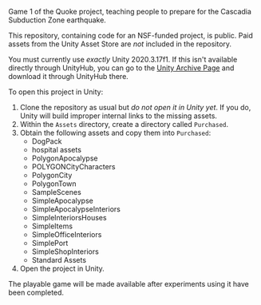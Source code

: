 Game 1 of the Quoke project, teaching people to prepare for the Cascadia Subduction Zone earthquake.

This repository, containing code for an NSF-funded project, is public. Paid assets from the Unity Asset Store are *not* included in the repository.

You must currently use *exactly* Unity 2020.3.17f1. If this isn't available directly through UnityHub, you can go to the [Unity Archive Page](https://unity3d.com/get-unity/download/archive) and download it through UnityHub there.

To open this project in Unity:

1. Clone the repository as usual but *do not open it in Unity yet*. If you do, Unity will build improper internal links to the missing assets.
2. Within the `Assets` directory, create a directory called `Purchased`.
3. Obtain the following assets and copy them into `Purchased`:
    - DogPack
    - hospital assets
    - PolygonApocalypse
    - POLYGONCityCharacters
    - PolygonCity
    - PolygonTown
    - SampleScenes
    - SimpleApocalypse
    - SimpleApocalypseInteriors
    - SimpleInteriorsHouses
    - SimpleItems
    - SimpleOfficeInteriors
    - SimplePort
    - SimpleShopInteriors
    - Standard Assets
4. Open the project in Unity.

The playable game will be made available after experiments using it have been completed.
